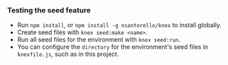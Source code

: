 ### Testing the seed feature

* Run `npm install`, or `npm install -g nsantorello/knex` to install globally.
* Create seed files with `knex seed:make <name>`.
* Run all seed files for the environment with `knex seed:run`.
* You can configure the `directory` for the environment's seed files in `knexfile.js`, such as in this project.
